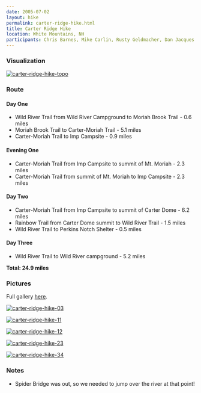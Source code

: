 ```yaml
---
date: 2005-07-02
layout: hike
permalink: carter-ridge-hike.html
title: Carter Ridge Hike
location: White Mountains, NH
participants: Chris Barnes, Mike Carlin, Rusty Geldmacher, Dan Jacques
---
```


### Visualization

[![carter-ridge-hike-topo](http://farm1.static.flickr.com/152/405255133_59b43ff28f.jpg)](http://www.flickr.com/photos/geldmacher/405255133/)

### Route

#### Day One

  * Wild River Trail from Wild River Campground to Moriah Brook Trail - 0.6 miles
  * Moriah Brook Trail to Carter-Moriah Trail - 5.1 miles
  * Carter-Moriah Trail to Imp Campsite - 0.9 miles

#### Evening One

  * Carter-Moriah Trail from Imp Campsite to summit of Mt. Moriah - 2.3 miles
  * Carter-Moriah Trail from summit of Mt. Moriah to Imp Campsite - 2.3 miles

#### Day Two

  * Carter-Moriah Trail from Imp Campsite to summit of Carter Dome - 6.2 miles
  * Rainbow Trail from Carter Dome summit to Wild River Trail - 1.5 miles
  * Wild River Trail to Perkins Notch Shelter - 0.5 miles

#### Day Three

  * Wild River Trail to Wild River campground - 5.2 miles

**Total: 24.9 miles**

### Pictures

Full gallery [here](http://www.flickr.com/photos/geldmacher/sets/72157594561041497/).

[![carter-ridge-hike-03](http://farm1.static.flickr.com/180/405236146_21f83c052f.jpg)](http://www.flickr.com/photos/geldmacher/405236146/)

[![carter-ridge-hike-11](http://farm1.static.flickr.com/154/405239488_7764376f26.jpg)](http://www.flickr.com/photos/geldmacher/405239488/)

[![carter-ridge-hike-12](http://farm1.static.flickr.com/187/405239818_a6682d0332.jpg)](http://www.flickr.com/photos/geldmacher/405239818/)

[![carter-ridge-hike-23](http://farm1.static.flickr.com/171/405245607_00e2338c09.jpg)](http://www.flickr.com/photos/geldmacher/405245607/)

[![carter-ridge-hike-34](http://farm1.static.flickr.com/128/405252673_698f58f330.jpg)](http://www.flickr.com/photos/geldmacher/405252673/)

### Notes

  * Spider Bridge was out, so we needed to jump over the river at that point!
